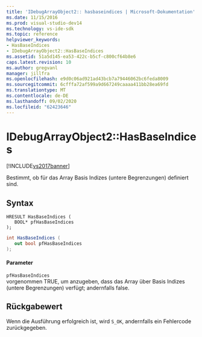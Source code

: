 ```yaml
---
title: 'IDebugArrayObject2:: hasbaseindices | Microsoft-Dokumentation'
ms.date: 11/15/2016
ms.prod: visual-studio-dev14
ms.technology: vs-ide-sdk
ms.topic: reference
helpviewer_keywords:
- HasBaseIndices
- IDebugArrayObject2::HasBaseIndices
ms.assetid: 51a5d145-ea53-422c-b5cf-c800cf64b8e6
caps.latest.revision: 10
ms.author: gregvanl
manager: jillfra
ms.openlocfilehash: e9d0c06ad921ad43bcb7a79446062bc6feda8009
ms.sourcegitcommit: 6cfffa72af599a9d667249caaaa411bb28ea69fd
ms.translationtype: MT
ms.contentlocale: de-DE
ms.lasthandoff: 09/02/2020
ms.locfileid: "62423646"
---
```

# <a name="idebugarrayobject2hasbaseindices"></a>IDebugArrayObject2::HasBaseIndices
[!INCLUDE[vs2017banner](../../../includes/vs2017banner.md)]

Bestimmt, ob für das Array Basis Indizes (untere Begrenzungen) definiert sind.  
  
## <a name="syntax"></a>Syntax  
  
```cpp#  
HRESULT HasBaseIndices (  
   BOOL* pfHasBaseIndices  
);  
```  
  
```csharp  
int HasBaseIndices (  
   out bool pfHasBaseIndices  
);  
```  
  
#### <a name="parameters"></a>Parameter  
 `pfHasBaseIndices`  
 vorgenommen TRUE, um anzugeben, dass das Array über Basis Indizes (untere Begrenzungen) verfügt; andernfalls false.  
  
## <a name="return-value"></a>Rückgabewert  
 Wenn die Ausführung erfolgreich ist, wird `S_OK`, andernfalls ein Fehlercode zurückgegeben.
